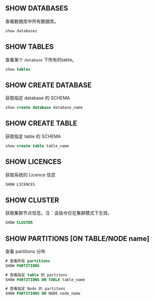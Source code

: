 
## SHOW DATABASES
查看数据库中所有数据库。
```SQL
show databases
```

## SHOW TABLES
查看某个 `database` 下所有的table。
```SQL
show tables
```

## SHOW CREATE DATABASE
获取指定 database 的 SCHEMA
```SQL
show create database database_name
```

## SHOW CREATE TABLE
获取指定 table 的 SCHEMA
```SQL
show create table table_name
```

## SHOW LICENCES
获取系统的 Licence 信息
```SQL
SHOW LICENCES  
```
## SHOW CLUSTER
获取集群节点信息。注：该指令仅在集群模式下生效。  
```SQL
SHOW CLUSTER
```

## SHOW PARTITIONS [ON TABLE/NODE name]
查看 partitions 分布
```SQL
# 查看所有 partitions 
SHOW PARTITIONS

# 查看指定 table 的 partitons
SHOW PARTITIONS ON TABLE table_name

# 查看指定 Node 的 partitons
SHOW PARTITIONS ON NODE node_name
```
